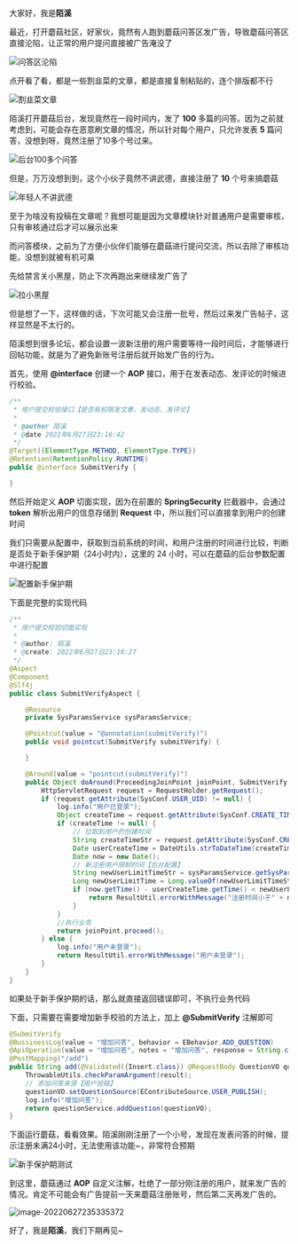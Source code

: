 大家好，我是**陌溪**

最近，打开蘑菇社区，好家伙，竟然有人跑到蘑菇问答区发广告，导致蘑菇问答区直接沦陷，让正常的用户提问直接被广告淹没了

![问答区沦陷](images/image-20220627223455761.png)

点开看了看，都是一些割韭菜的文章，都是直接复制粘贴的，连个排版都不行

![割韭菜文章](images/image-20220627223622239.png)

陌溪打开蘑菇后台，发现竟然在一段时间内，发了 **100** 多篇的问答。因为之前就考虑到，可能会存在恶意刷文章的情况，所以针对每个用户，只允许发表 **5** 篇问答，没想到呀，竟然注册了10多个号过来。

![后台100多个问答](images/image-20220627223717815.png)

但是，万万没想到到，这个小伙子竟然不讲武德，直接注册了 **10** 个号来搞蘑菇

![年轻人不讲武德](images/bd3eb13533fa828bb4efecbb42cada33950a5af2.jpeg)

至于为啥没有投稿在文章呢？我想可能是因为文章模块针对普通用户是需要审核，只有审核通过后才可以展示出来

而问答模块，之前为了方便小伙伴们能够在蘑菇进行提问交流，所以去除了审核功能，没想到就被有机可乘

先给禁言关小黑屋，防止下次再跑出来继续发广告了

![拉小黑屋](images/image-20220627224439960.png)

但是想了一下，这样做的话，下次可能又会注册一批号，然后过来发广告帖子，这样显然是不太行的。

陌溪想到很多论坛，都会设置一波新注册的用户需要等待一段时间后，才能够进行回帖功能，就是为了避免新账号注册后就开始发广告的行为。

首先，使用 **@interface** 创建一个 **AOP** 接口，用于在发表动态、发评论的时候进行校验。

```java
/**
 * 用户提交校验接口【是否有权限发文章、发动态、发评论】
 *
 * @author 陌溪
 * @date 2022年6月27日23:16:42
 */
@Target({ElementType.METHOD, ElementType.TYPE})
@Retention(RetentionPolicy.RUNTIME)
public @interface SubmitVerify {

}
```

然后开始定义 **AOP** 切面实现，因为在前置的 **SpringSecurity** 拦截器中，会通过 **token** 解析出用户的信息存储到 **Request** 中，所以我们可以直接拿到用户的创建时间

我们只需要从配置中，获取到当前系统的时间，和用户注册的时间进行比较，判断是否处于新手保护期（24小时内），这里的 24 小时，可以在蘑菇的后台参数配置中进行配置

![配置新手保护期](images/image-20220628083549130.png)

下面是完整的实现代码

```java
/**
 * 用户提交校验切面实现
 *
 * @author: 陌溪
 * @create: 2022年6月27日23:18:27
 */
@Aspect
@Component
@Slf4j
public class SubmitVerifyAspect {

    @Resource
    private SysParamsService sysParamsService;

    @Pointcut(value = "@annotation(submitVerify)")
    public void pointcut(SubmitVerify submitVerify) {

    }

    @Around(value = "pointcut(submitVerify)")
    public Object doAround(ProceedingJoinPoint joinPoint, SubmitVerify submitVerify) throws Throwable {
        HttpServletRequest request = RequestHolder.getRequest();
        if (request.getAttribute(SysConf.USER_UID) != null) {
            log.info("用户已登录");
            Object createTime = request.getAttribute(SysConf.CREATE_TIME);
            if (createTime != null) {
                // 拉取到用户的创建时间
                String createTimeStr = request.getAttribute(SysConf.CREATE_TIME).toString();
                Date userCreateTime = DateUtils.strToDateTime(createTimeStr);
                Date now = new Date();
                // 新注册用户限制时间【后台配置】
                String newUserLimitTimeStr = sysParamsService.getSysParamsValueByKey(RedisConf.NEW_USER_LIMIT_TIME);
                Long newUserLimitTime = Long.valueOf(newUserLimitTimeStr) * 3600000;
                if (now.getTime() - userCreateTime.getTime() < newUserLimitTime) {
                    return ResultUtil.errorWithMessage("注册时间小于" + newUserLimitTimeStr + "小时，无法使用该功能");
                }
            }
            //执行业务
            return joinPoint.proceed();
        } else {
            log.info("用户未登录");
            return ResultUtil.errorWithMessage("用户未登录");
        }
    }
}

```

如果处于新手保护期的话，那么就直接返回错误即可，不执行业务代码

下面，只需要在需要增加新手校验的方法上，加上 **@SubmitVerify** 注解即可

```java
@SubmitVerify
@BussinessLog(value = "增加问答", behavior = EBehavior.ADD_QUESTION)
@ApiOperation(value = "增加问答", notes = "增加问答", response = String.class)
@PostMapping("/add")
public String add(@Validated({Insert.class}) @RequestBody QuestionVO questionVO, BindingResult result) {
    ThrowableUtils.checkParamArgument(result);
    // 添加问答来源【用户投稿】
    questionVO.setQuestionSource(EContributeSource.USER_PUBLISH);
    log.info("增加问答");
    return questionService.addQuestion(questionVO);
}
```

下面运行蘑菇，看看效果。陌溪刚刚注册了一个小号，发现在发表问答的时候，提示注册未满24小时，无法使用该功能~，非常符合预期

![新手保护期测试](images/image-20220627233258238.png)

到这里，蘑菇通过 **AOP** 自定义注解，杜绝了一部分刚注册的用户，就来发广告的情况。肯定不可能会有广告提前一天来蘑菇注册账号，然后第二天再发广告的。

![image-20220627235335372](images/image-20220627235335372.png)

好了，我是**陌溪**，我们下期再见~